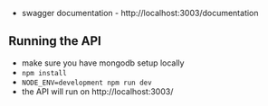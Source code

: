 - swagger documentation - http://localhost:3003/documentation

Running the API
----------------
- make sure you have mongodb setup locally
- `npm install`
- `NODE_ENV=development npm run dev`
- the API will run on http://localhost:3003/
